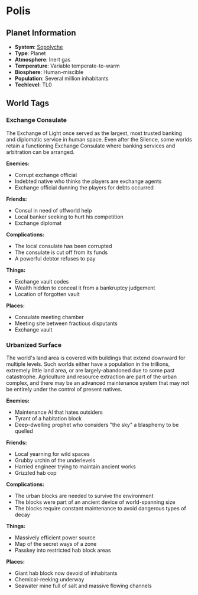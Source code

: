 # Polis

## Planet Information
- **System**: [Sopolyche](../../system--sopolyche.md)
- **Type**: Planet
- **Atmosphere**: Inert gas
- **Temperature**: Variable temperate-to-warm
- **Biosphere**: Human-miscible
- **Population**: Several million inhabitants
- **Techlevel**: TL0

## World Tags

### Exchange Consulate

The Exchange of Light once served as the largest, most trusted banking and diplomatic service in human space. Even after the Silence, some worlds retain a functioning Exchange Consulate where banking services and arbitration can be arranged.

**Enemies:**
- Corrupt exchange official
- Indebted native who thinks the players are exchange agents
- Exchange official dunning the players for debts occurred

**Friends:**
- Consul in need of offworld help
- Local banker seeking to hurt his competition
- Exchange diplomat

**Complications:**
- The local consulate has been corrupted
- The consulate is cut off from its funds
- A powerful debtor refuses to pay

**Things:**
- Exchange vault codes
- Wealth hidden to conceal it from a bankruptcy judgement
- Location of forgotten vault

**Places:**
- Consulate meeting chamber
- Meeting site between fractious disputants
- Exchange vault

### Urbanized Surface

The world's land area is covered with buildings that extend downward for multiple levels. Such worlds either have a population in the trillions, extremely little land area, or are largely-abandoned due to some past catastrophe. Agriculture and resource extraction are part of the urban complex, and there may be an advanced maintenance system that may not be entirely under the control of present natives.

**Enemies:**
- Maintenance AI that hates outsiders
- Tyrant of a habitation block
- Deep-dwelling prophet who considers "the sky" a blasphemy to be quelled

**Friends:**
- Local yearning for wild spaces
- Grubby urchin of the underlevels
- Harried engineer trying to maintain ancient works
- Grizzled hab cop

**Complications:**
- The urban blocks are needed to survive the environment
- The blocks were part of an ancient device of world-spanning size
- The blocks require constant maintenance to avoid dangerous types of decay

**Things:**
- Massively efficient power source
- Map of the secret ways of a zone
- Passkey into restricted hab block areas

**Places:**
- Giant hab block now devoid of inhabitants
- Chemical-reeking underway
- Seawater mine full of salt and massive flowing channels

